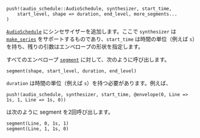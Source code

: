```
push!(audio_schedule::AudioSchedule, synthesizer, start_time,
    start_level, shape => duration, end_level, more_segments...
)
```

[`AudioSchedule`](@ref) にシンセサイザーを追加します。ここで `synthesizer` は [`make_series`](@ref) をサポートするものであり、`start_time` は時間の単位（例えば `s`）を持ち、残りの引数はエンベロープの形状を指定します。

すべてのエンベロープ [`segment`](@ref) に対して、次のように呼び出します。

```
segment(shape, start_level, duration, end_level)
```

`duration` は時間の単位（例えば `s`）を持つ必要があります。例えば、

```
push!(audio_schedule, synthesizer, start_time, @envelope(0, Line => 1s, 1, Line => 1s, 0))
```

は次のように segment を2回呼び出します。

```
segment(Line, 0, 1s, 1)
segment(Line, 1, 1s, 0)
```
